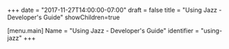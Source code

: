 +++
date = "2017-11-27T14:00:00-07:00"
draft = false
title = "Using Jazz - Developer's Guide"
showChildren=true

[menu.main]
Name = "Using Jazz - Developer's Guide"
identifier = "using-jazz"
+++
